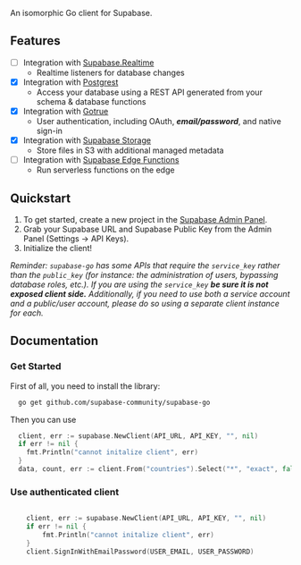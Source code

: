 An isomorphic Go client for Supabase.

## Features

- [ ] Integration with [Supabase.Realtime](https://github.com/supabase-community/realtime-go)
  - Realtime listeners for database changes
- [x] Integration with [Postgrest](https://github.com/supabase-community/postgrest-go)
  - Access your database using a REST API generated from your schema & database functions
- [x] Integration with [Gotrue](https://github.com/supabase-community/gotrue-go)
  - User authentication, including OAuth, ***email/password***, and native sign-in
- [x] Integration with [Supabase Storage](https://github.com/supabase-community/storage-go)
  - Store files in S3 with additional managed metadata 
- [ ] Integration with [Supabase Edge Functions](https://github.com/supabase-community/functions-go)
  -  Run serverless functions on the edge

## Quickstart

1. To get started, create a new project in the [Supabase Admin Panel](https://app.supabase.io).
2. Grab your Supabase URL and Supabase Public Key from the Admin Panel (Settings -> API Keys).
3. Initialize the client!

_Reminder: `supabase-go` has some APIs that require the `service_key` rather than the `public_key` (for instance: the administration of users, bypassing database roles, etc.). If you are using the `service_key` **be sure it is not exposed client side.** Additionally, if you need to use both a service account and a public/user account, please do so using a separate client instance for each._

## Documentation

### Get Started
First of all, you need to install the library:
```sh
  go get github.com/supabase-community/supabase-go
```

Then you can use
```go
  client, err := supabase.NewClient(API_URL, API_KEY, "", nil)
  if err != nil {
    fmt.Println("cannot initalize client", err)
  }
  data, count, err := client.From("countries").Select("*", "exact", false).Execute()
```


### Use authenticated client

```go

	client, err := supabase.NewClient(API_URL, API_KEY, "", nil)
	if err != nil {
		fmt.Println("cannot initalize client", err)
	}
	client.SignInWithEmailPassword(USER_EMAIL, USER_PASSWORD)

```
